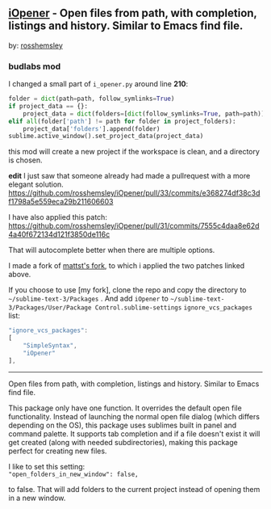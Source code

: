 ## [iOpener] - Open files from path, with completion, listings and history. Similar to Emacs find file.
by: [rosshemsley]

### budlabs mod
I changed a small part of `i_opener.py` around line **210**:  

``` py
folder = dict(path=path, follow_symlinks=True)
if project_data == {}:
    project_data = dict(folders=[dict(follow_symlinks=True, path=path)])
elif all(folder['path'] != path for folder in project_folders):
    project_data['folders'].append(folder)
sublime.active_window().set_project_data(project_data)
```

this mod will create a new project if the workspace is clean, and a directory is chosen.

**edit**
I just saw that someone already had made a pullrequest with a more elegant solution.  
https://github.com/rosshemsley/iOpener/pull/33/commits/e368274df38c3df1798a5e559eca29b211606603

I have also applied this patch:  
https://github.com/rosshemsley/iOpener/pull/31/commits/7555c4daa8e62d4a40f672134d121f3850de116c

That will autocomplete better when there are multiple options.

I made a fork of [mattst's fork][mattstfrk], to which i applied the two patches linked above.  

If you choose to use [my fork], clone the repo and copy the directory to `~/sublime-text-3/Packages` . And add `iOpener` to 
`~/sublime-text-3/Packages/User/Package Control.sublime-settings` `ignore_vcs_packages` list:   

``` js
"ignore_vcs_packages":
[
    "SimpleSyntax",
    "iOpener"
],
```

[mattstfrk]: https://github.com/mattst/iOpener
[my for]: https://github.com/budRich/iOpener

- - - - - -

Open files from path, with completion, listings and history. Similar to Emacs find file.

This package only have one function. It overrides the default open file functionality. Instead of launching the normal open file dialog (which differs depending on the OS), this package uses sublimes built in panel and command palette. It supports tab completion and if a file doesn't exist it will get created (along with needed subdirectories), making this package perfect for creating new files.

I like to set this setting:  
`"open_folders_in_new_window": false,`  

to false. That will add folders to the current project instead of opening them in a new window.

[iOpener]: https://github.com/rosshemsley/iOpener
[rosshemsley]: https://github.com/rosshemsley

